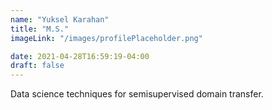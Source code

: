 ```yaml
---
name: "Yuksel Karahan"
title: "M.S."
imageLink: "/images/profilePlaceholder.png"

date: 2021-04-28T16:59:19-04:00
draft: false
---
```


Data science techniques for semisupervised domain transfer.
